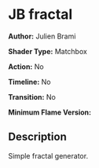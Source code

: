 # JB fractal

**Author:** Julien Brami

**Shader Type:** Matchbox

**Action:** No

**Timeline:** No

**Transition:** No

**Minimum Flame Version:** 


## Description
Simple fractal generator.
